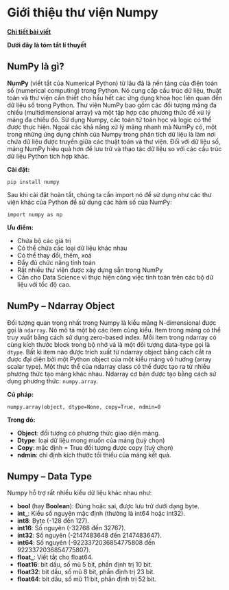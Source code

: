 # Giới thiệu thư viện Numpy
[**Chi tiết bài viết**](https://github.com/LeHongNgoc3820/01.Numpy/blob/main/Overview_Numpy.ipynb)

**Dưới đây là tóm tắt lí thuyết**
## NumPy là gì?

**NumPy** (viết tắt của Numerical Python) từ lâu đã là nền tảng của điện toán số (numerical computing) trong Python. Nó cung cấp cấu trúc dữ liệu, thuật toán và thư viện cần thiết cho hầu hết các ứng dụng khoa học liên quan đến dữ liệu số trong Python. Thư viện NumPy bao gồm các đối tượng mảng đa chiều (multidimensional array) và một tập hợp các phương thức để xử lý mảng đa chiều đó. Sử dụng Numpy, các toán tử toán học và logic có thể được thực hiện. Ngoài các khả năng xử lý mảng nhanh mà NumPy có, một trong những ứng dụng chính của Numpy trong phân tích dữ liệu là làm nơi chứa dữ liệu được truyền giữa các thuật toán và thư viện. Đối với dữ liệu số, mảng NumPy hiệu quả hơn để lưu trữ và thao tác dữ liệu so với các cấu trúc dữ liệu Python tích hợp khác. 

**Cài đặt:**  

`pip install numpy`

Sau khi cài đặt hoàn tất, chúng ta cần import nó để sử dụng như các thư viện khác của Python để sử dụng các hàm số của NumPy:

`import numpy as np`

**Ưu điểm:**
-	Chứa bộ các giá trị
-	Có thể chứa các loại dữ liệu khác nhau
-	Có thể thay đổi, thêm, xoá
-	Đầy đủ chức năng tính toán
-	Rất nhiều thư viện được xây dựng sẵn trong NumPy
-	Cần cho Data Science vì thực hiện công việc tính toán trên các bộ dữ liệu với tốc độ cao.

## NumPy – Ndarray Object

Đối tượng quan trọng nhất trong Numpy là kiểu mảng N-dimensional được gọi là `ndarray`. Nó mô tả một bộ các item cùng kiểu. Item trong mảng có thể truy xuất bằng cách sử dụng zero-based index.
Mỗi item trong ndarray có cùng kích thước block trong bộ nhớ và là một đối tượng data-type gọi là `dtype`.
Bất kì item nào được trích xuất từ ndarray object bằng cách cắt ra được đại diện bởi một Python object của một kiểu mảng vô hướng (array scalar type).
Một thực thể của ndarray class có thể được tạo ra từ nhiều phương thức tạo mảng khác nhau. Ndarray cơ bản được tạo bằng cách sử dụng phương thức: `numpy.array`.

**Cú pháp:**

`numpy.array(object, dtype=None, copy=True, ndmin=0`

**Trong đó:**
+ **Object**: đối tượng có phương thức giao diện mảng.
+ **Dtype**: loại dữ liệu mong muốn của mảng (tuỳ chọn)
+ **Copy**: mặc định = True đối tượng được copy (tuỳ chọn)
+ **ndmin**: chỉ định kích thước tổi thiểu của mảng kết quả.

## Numpy – Data Type

Numpy hỗ trợ rất nhiều kiểu dữ liệu khác nhau như:  
+ **bool** (hay **Boolean**): Đúng hoặc sai, được lưu trữ dưới dạng byte.
+ **int_**: Kiểu số nguyên mặc định (thường là int64 hoặc int32).
+ **int8**: Byte (-128 đến 127).
+ **int16**: Số nguyên (-32768 đến 32767).
+ **int32**: Số nguyên (-2147483648 đến 2147483647).
+ **int64**: Số nguyên (-9223372036854775808 đến 9223372036854775807).
+ **float_**: Viết tắt cho float64.
+ **float16**: bit dấu, số mũ 5 bit, phần định trị 10 bit.
+ **float32**: bit dấu, số mũ 8 bit, phần định trị 23 bit.
+ **float64**: bit dấu, số mũ 11 bit, phần định trị 52 bit.
